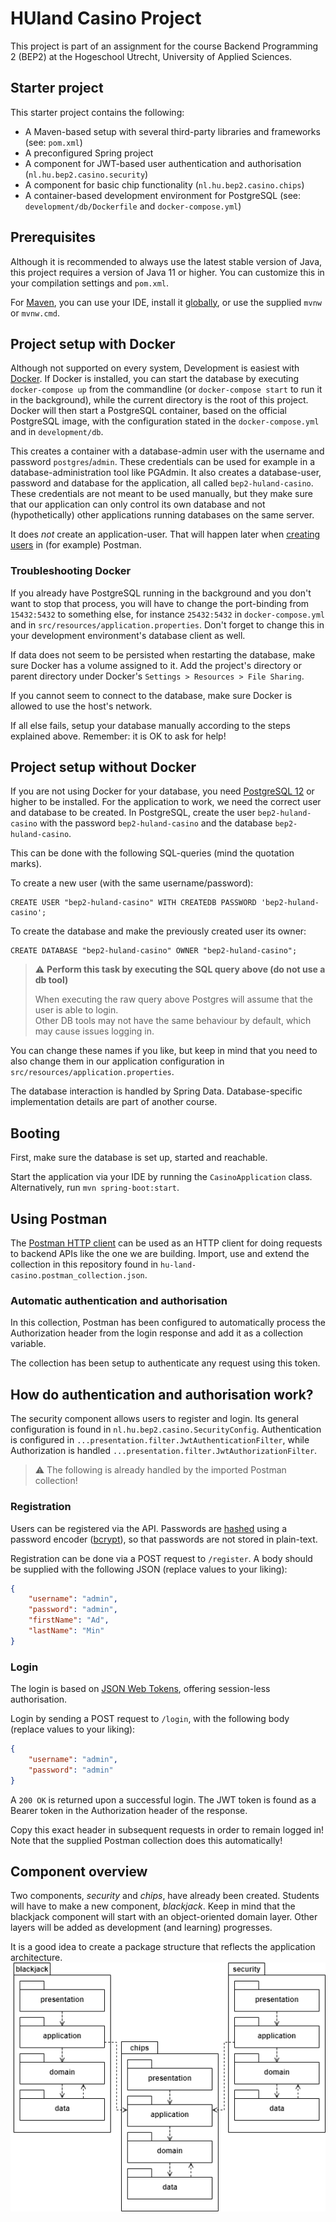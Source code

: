# HUland Casino Project
This project is part of an assignment for the
course Backend Programming 2 (BEP2) at the
Hogeschool Utrecht, University of Applied Sciences.

## Starter project
This starter project contains the following:

* A Maven-based setup with several 
third-party libraries and frameworks (see: `pom.xml`)
* A preconfigured Spring project
* A component for JWT-based 
user authentication and authorisation (`nl.hu.bep2.casino.security`)
* A component for basic 
chip functionality (`nl.hu.bep2.casino.chips`)
* A container-based development environment for PostgreSQL 
(see: `development/db/Dockerfile` and `docker-compose.yml`)

## Prerequisites
Although it is recommended to always use the latest stable version
of Java, this project requires a version of Java 11 or higher.
You can customize this in your compilation settings and `pom.xml`.

For [Maven](https://maven.apache.org/guides/getting-started/maven-in-five-minutes.html),
you can use your IDE, install it [globally](https://maven.apache.org/download.cgi), 
or use the supplied `mvnw` or `mvnw.cmd`.

## Project setup with Docker
Although not supported on every system,
Development is easiest with [Docker](https://docs.docker.com/desktop/).
If Docker is installed,
you can start the database by executing
`docker-compose up` from the commandline
(or `docker-compose start` to run it in the background),
while the current directory is the root of this project.
Docker will then start a PostgreSQL container, based on the official PostgreSQL image, with
the configuration stated in the `docker-compose.yml` and in `development/db`.

This creates a container with a database-admin user with the username and password `postgres`/`admin`. These credentials
can be used for example in a database-administration tool like PGAdmin.
It also creates a database-user, password and database for the application, all called `bep2-huland-casino`. These credentials
are not meant to be used manually, but they make sure that our application can only control its own database and not
(hypothetically) other applications running databases on the same server.

It does *not* create an application-user. That will happen later when [creating users](#registration) in (for example) Postman.

### Troubleshooting Docker
If you already have PostgreSQL running in the background
and you don't want to stop that process,
you will have to change the port-binding from `15432:5432`
to something else, for instance `25432:5432` in `docker-compose.yml`
and in `src/resources/application.properties`. Don't forget to
change this in your development environment's database client as well.

If data does not seem to be persisted when restarting the
database, make sure Docker has a volume assigned to it.
Add the project's directory or parent directory
under Docker's `Settings > Resources > File Sharing`.

If you cannot seem to connect to the database,
make sure Docker is allowed to use the host's network.

If all else fails, setup your database manually according
to the steps explained above. Remember: it is OK to ask for help!


## Project setup without Docker
If you are not using Docker for your database, you need 
[PostgreSQL 12](https://www.postgresql.org/) or higher to be installed.
For the application to work, we need the correct user and database
to be created. In PostgreSQL, create the user `bep2-huland-casino`
with the password `bep2-huland-casino` and the database `bep2-huland-casino`.

This can be done with the following SQL-queries (mind the quotation marks).

To create a new user (with the same username/password):
```postgresql
CREATE USER "bep2-huland-casino" WITH CREATEDB PASSWORD 'bep2-huland-casino';
```

To create the database and make the previously created user its owner:
```postgresql
CREATE DATABASE "bep2-huland-casino" OWNER "bep2-huland-casino";
```

> :warning: **Perform this task by executing the SQL query above (do not use a db tool)**  
>  
> When executing the raw query above Postgres will assume that the user is able to login.  
> Other DB tools may not have the same behaviour by default, which may cause issues logging in.

You can change these names if you like, but keep in mind
that you need to also change them in our application configuration
in `src/resources/application.properties`.

The database interaction is handled by Spring Data.
Database-specific implementation details are 
part of another course.

## Booting
First, make sure the database is set up, started and reachable.

Start the application via your IDE by running the `CasinoApplication`
class. Alternatively, run `mvn spring-boot:start`.


## Using Postman
The [Postman HTTP client](https://www.postman.com/product/rest-client/) 
can be used as an HTTP client for doing
requests to backend APIs like the one we are building.
Import, use and extend the collection in this repository
found in `hu-land-casino.postman_collection.json`.

### Automatic authentication and authorisation
In this collection, Postman has been configured
to automatically process the Authorization header from
the login response and add it as a collection variable.

The collection has been setup to authenticate any
request using this token.


## How do authentication and authorisation work?
The security component allows users to register and login.
Its general configuration is found in `nl.hu.bep2.casino.SecurityConfig`.
Authentication is configured in `...presentation.filter.JwtAuthenticationFilter`,
while Authorization is handled `...presentation.filter.JwtAuthorizationFilter`.

> :warning: The following is already handled by the imported Postman
> collection!

### Registration
Users can be registered via the API. 
Passwords are [hashed](https://auth0.com/blog/hashing-passwords-one-way-road-to-security/) 
using a password encoder ([bcrypt](https://en.wikipedia.org/wiki/Bcrypt)),
so that passwords are not stored in plain-text.

Registration can be done via a POST request to `/register`.
A body should be supplied with the following JSON 
(replace values to your liking):
```json
{
    "username": "admin",
    "password": "admin",
    "firstName": "Ad",
    "lastName": "Min"
}
```

### Login
The login is based on 
[JSON Web Tokens](https://jwt.io/introduction/), 
offering session-less authorisation.

Login by sending a POST request to `/login`, with
the following body (replace values to your liking):
```json
{
    "username": "admin",
    "password": "admin"
}
``` 

A `200 OK` is returned upon a successful login. The
JWT token is found as a Bearer token in the 
Authorization header of the response.

Copy this exact header in subsequent requests in order to remain logged in!
Note that the supplied Postman collection does this automatically!

## Component overview
Two components, *security* and *chips*, have already been created.
Students will have to make a new component, *blackjack*.
Keep in mind that the blackjack component will start with
an object-oriented domain layer. 
Other layers will be added as development (and learning) progresses.

It is a good idea to create a package structure that reflects
the application architecture.
![Packages for BEP2](docs/bep2-updated-packages.png)
